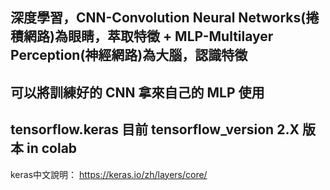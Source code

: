 ## 深度學習，CNN-Convolution Neural Networks(捲積網路)為眼睛，萃取特徵 + MLP-Multilayer Perception(神經網路)為大腦，認識特徵
## 可以將訓練好的 CNN 拿來自己的 MLP 使用
## tensorflow.keras 目前 tensorflow_version 2.X 版本 in colab
keras中文說明： https://keras.io/zh/layers/core/
